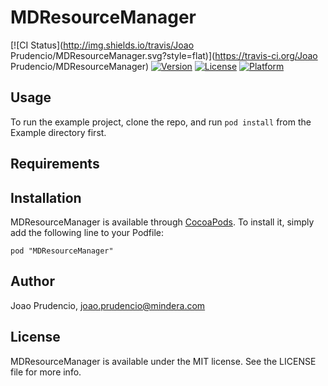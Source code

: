 # MDResourceManager

[![CI Status](http://img.shields.io/travis/Joao Prudencio/MDResourceManager.svg?style=flat)](https://travis-ci.org/Joao Prudencio/MDResourceManager)
[![Version](https://img.shields.io/cocoapods/v/MDResourceManager.svg?style=flat)](http://cocoadocs.org/docsets/MDResourceManager)
[![License](https://img.shields.io/cocoapods/l/MDResourceManager.svg?style=flat)](http://cocoadocs.org/docsets/MDResourceManager)
[![Platform](https://img.shields.io/cocoapods/p/MDResourceManager.svg?style=flat)](http://cocoadocs.org/docsets/MDResourceManager)

## Usage

To run the example project, clone the repo, and run `pod install` from the Example directory first.

## Requirements

## Installation

MDResourceManager is available through [CocoaPods](http://cocoapods.org). To install
it, simply add the following line to your Podfile:

    pod "MDResourceManager"

## Author

Joao Prudencio, joao.prudencio@mindera.com

## License

MDResourceManager is available under the MIT license. See the LICENSE file for more info.

